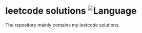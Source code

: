 # leetcode solutions ![Language](https://img.shields.io/badge/language-Python-orange.svg)

The repository mainly contains my leetcode solutions.
